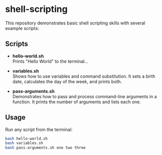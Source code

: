 # shell-scripting

This repository demonstrates basic shell scripting skills with several example scripts:

## Scripts

- **hello-world.sh**  
  Prints "Hello World" to the terminal...

- **variables.sh**  
  Shows how to use variables and command substitution. It sets a birth date, calculates the day of the week, and prints both.

- **pass-arguments.sh**  
  Demonstrates how to pass and process command-line arguments in a function. It prints the number of arguments and lists each one.

## Usage

Run any script from the terminal:

```sh
bash hello-world.sh
bash variables.sh
bash pass-arguments.sh one two three
```
